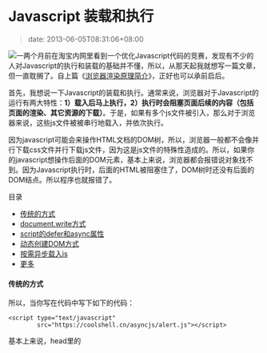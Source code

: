 # Javascript 装载和执行
>date: 2013-06-05T08:31:06+08:00


![](https://coolshell.cn/wp-content/uploads/2013/06/javascript.jpg)一两个月前在淘宝内网里看到一个优化Javascript代码的竞赛，发现有不少的人对Javascript的执行和装载的基础并不懂，所以，从那天起我就想写一篇文章，但一直耽搁了。自上篇《[浏览器渲染原理简介](https://coolshell.cn/articles/9666.html "浏览器的渲染原理简介")》，正好也可以承前启后。


首先，我想说一下Javascript的装载和执行。通常来说，浏览器对于Javascript的运行有两大特性：**1）载入后马上执行，2）执行时会阻塞页面后续的内容（包括页面的渲染、其它资源的下载）**。于是，如果有多个js文件被引入，那么对于浏览器来说，这些js文件被被串行地载入，并依次执行。


因为javascript可能会来操作HTML文档的DOM树，所以，浏览器一般都不会像并行下载css文件并行下载js文件，因为这是js文件的特殊性造成的。所以，如果你的javascript想操作后面的DOM元素，基本上来说，浏览器都会报错说对象找不到。因为Javascript执行时，后面的HTML被阻塞住了，DOM树时还没有后面的DOM结点。所以程序也就报错了。




目录



* [传统的方式](#%E4%BC%A0%E7%BB%9F%E7%9A%84%E6%96%B9%E5%BC%8F "传统的方式")
* [document.write方式](#documentwrite%E6%96%B9%E5%BC%8F "document.write方式")
* [script的defer和async属性](#script%E7%9A%84defer%E5%92%8Casync%E5%B1%9E%E6%80%A7 "script的defer和async属性")
* [动态创建DOM方式](#%E5%8A%A8%E6%80%81%E5%88%9B%E5%BB%BADOM%E6%96%B9%E5%BC%8F "动态创建DOM方式")
* [按需异步载入js](#%E6%8C%89%E9%9C%80%E5%BC%82%E6%AD%A5%E8%BD%BD%E5%85%A5js "按需异步载入js")
* [更多](#%E6%9B%B4%E5%A4%9A "更多")

#### 传统的方式


所以，当你写在代码中写下如下的代码：



```
<script type="text/javascript"
        src="https://coolshell.cn/asyncjs/alert.js"></script>
```


基本上来说，head里的 <script>标签会阻塞后续资源的载入以及整个页面的生成。我专门做了一个示例你可以看看：**[示例一](https://coolshell.cn/asyncjs/async_test01.html)**。 注意：我的alert.js中只有一句话：alert(“hello world”) ，这更容易让你看到javascript是怎么阻塞后面的东西的。


所以，你知道为什么有很多网站把javascript放在网页的最后面了，要么就是动用了window.onload或是docmuemt ready之类的事件。


另外，因为绝大多数的Javascript代码并不需要等页面，所以，我们异步载入的功能。那么我们怎么异步载入呢？


#### document.write方式


于是，你可能以为document.write()这种方式能够解决不阻塞的方式。你当然会觉得，document.write了的<script>标签后就可以执行后面的东西去了，这没错。对于在同一个script标签里的Javascript的代码来说，是这样的，但是对于整个页面来说，这个还是会阻塞。 下面是一段测试代码：



```
<script type="text/javascript" language="javascript">
    function loadjs(script_filename) {
        document.write('<' + 'script language="javascript" type="text/javascript"');
        document.write(' src="' + script_filename + '">');
        document.write('<'+'/script'+'>');
        alert("loadjs() exit...");
    }

    var script = 'https://coolshell.cn/asyncjs/alert.js';

    loadjs(script);
    alert("loadjs() finished!");
</script>

<script type="text/javascript" language="javascript">
   alert("another block");
</script>
```

你觉得alert的顺序是什么？你可以在不同的浏览器里试一试。这里的想关的测试页面：**[示例二](https://coolshell.cn/asyncjs/async_test02.html)**。


#### script的defer和async属性


IE自从IE6就支持defer标签，如：



```
<script defer type="text/javascript" src="./alert.js" >
</script>
```

对于IE来说，这个标签会让IE并行下载js文件，并且把其执行hold到了整个DOM装载完毕（DOMContentLoaded），多个defer的<script>在执行时也会按照其出现的顺序来运行。最重要的是<script>被加上defer后，其不会阻塞后续DOM的的渲染。但是因为这个defer只是IE专用，所以一般用得比较少。


而我们标准的的HTML5也加入了一个异步载入javascript的属性：async，无论你对它赋什么样的值，只要它出现，它就开始异步加载js文件。但是， async的异步加载会有一个比较严重的问题，那就是它忠实地践行着“载入后马上执行”这条军规，所以，虽然它并不阻塞页面的渲染，但是你也无法控制他执行的次序和时机。你可以[看看这个示例去感受一下](https://coolshell.cn/asyncjs/async_test01.async.html)。


支持 async标签的浏览器是：Firefox3.6+，Chrome 8.0+，Safari 5.0+，IE 10+，Opera还不支持（[来自这里](http://caniuse.com/#feat=script-async)）所以这个方法也不是太好。因为并不是所有的浏览器你都能行。


#### 动态创建DOM方式


这种方式可能是用得最多的了。



```
function loadjs(script_filename) {
    var script = document.createElement('script');
    script.setAttribute('type', 'text/javascript');
    script.setAttribute('src', script_filename);
    script.setAttribute('id', 'coolshell_script_id');

    script_id = document.getElementById('coolshell_script_id');
    if(script_id){
        document.getElementsByTagName('head')[0].removeChild(script_id);
    }
    document.getElementsByTagName('head')[0].appendChild(script);
}

var script = 'https://coolshell.cn/asyncjs/alert.js';
loadjs(script);

```

这个方式几乎成了标准的异步载入js文件的方式，这个方式的演示请参看：**[示例三](https://coolshell.cn/asyncjs/async_test03.html)**。这方式还被玩出了JSONP的东东，也就是我可以为script的src指定某个后台的脚本（如PHP），而这个PHP返回一个javascript函数，其参数是一个json的字符串，返回来调用我们的预先定义好的javascript的函数。你可以看一下这个示例：[t.js](https://coolshell.cn/t.js) （这个示例是我之前在微博征集的[一个异步ajax调用的小例子](https://coolshell.cn/t.html)）


#### 按需异步载入js


上面那个DOM方式的例子解决了异步载入Javascript的问题，但是没有解决我们想让他按我们指定的时机运行的问题。所以，我们只需要把上面那个DOM方式绑到某个事件上来就可以了。


比如：


**绑在window.load事件上**——**[示例四](https://coolshell.cn/asyncjs/async_test04.html)**


你一定要比较一下示例四和示例三在执行上有什么不同，我在这两个示例中都专门用了个代码高亮的javascript，看看那个代码高亮的的脚本的执行和我的alert.js的执行的情况，你就知道不同了）


`window.load = loadjs("https://coolshell.cn/asyncjs/alert.js")`


**绑在特定的事件上**——**[示例五](https://coolshell.cn/asyncjs/async_test05.html)**


`<p style="cursor: pointer" onclick="LoadJS()">Click to load alert.js </p>`


这个示例很简单了。当你点击某个DOM元素，才会真正载入我们的alert.js。


#### 更多


但是，绑定在某个特定事件上这个事似乎又过了一点，因为只有在点击的时候才会去真正的下载js，这又会太慢了了。好了，到这里，要抛出我们的终极问题——**我们想要异步地把js文件下载到用户的本地，但是不执行，仅当在我们想要执行的时候去执行**。


要是我们有下面这样的方式就好了：



```
var script = document.createElement("script");
script.noexecute = true;
script.src = "alert.js";
document.body.appendChild(script);

//后面我们可以这么干
script.execute();
```

可惜的是，这只是一个美丽的梦想，今天我们的Javascript还比较原始，这个“JS梦”还没有实现呢。


所以，我们的程序员只能使用hack的方式来搞。


有的程序员使用了非标准的script的type来cache javascript。如：


`<script type=cache/script src="./alert.js"></script>`


因为”cache/script”，这个东西根本就不能被浏览器解析，所以浏览器也就不能把alert.js当javascript去执行，但是他又要去下载js文件，所以就可以搞定了。可惜的是，webkit严格符从了HTML的标准——对于这种不认识的东西，直接删除，什么也不干。于是，我们的梦又破了。


所以，我们需要再hack一下，就像N多年前玩preload图片那样，我们可以动用object标签（也可以动用iframe标签），于是我们有下面这样的代码：



```
    function cachejs(script_filename){
        var cache = document.createElement('object');
        cache.data = script_filename;
        cache.id = "coolshell_script_cache_id";
        cache.width = 0;
        cache.height = 0;
        document.body.appendChild(cache);
    }
```

然后，我们在的最后调用一下这个函数。请参看一下相关的示例：**[示例六](https://coolshell.cn/asyncjs/async_test06.html)**


在Chrome下按 Ctrl+Shit+I，切换到network页，你就可以看到下载了alert.js但是没有执行，然后我们再用示例五的方式，因为浏览器端有缓存了，不会再从服务器上下载alert.js了。所以，就能保证执行速度了。


关于这种preload这种东西你应该不会陌生了。你还可以使用Ajax的方式，如：



```
var xhr = new XMLHttpRequest();
xhr.open('GET', 'new.js');
xhr.send('');
```

到这里我就不再多说了，也不给示例了，大家可以自己试试去。


最后再提两个js，一个是[ControlJS](http://stevesouders.com/controljs/)，一个叫[HeadJS](http://headjs.com/)，专门用来做异步load javascript文件的。


好了，这是所有的内容了，希望大家看过后能对Javascript的载入和执行，以及相关的技术有个了解。**同时，也希望各前端高手不吝赐教！**


（全文完）


